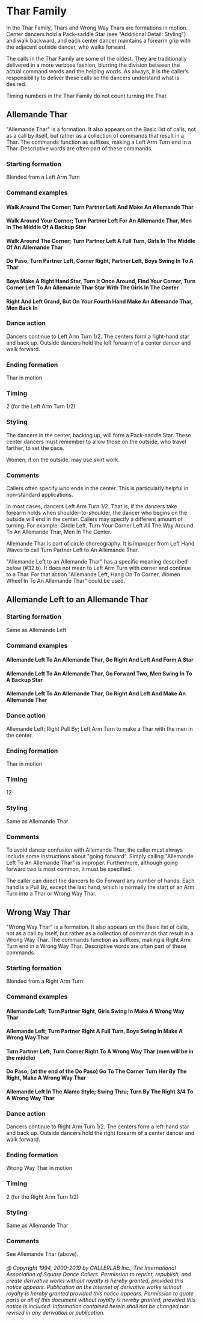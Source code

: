 
# Thar Family

In the Thar Family, Thars and Wrong Way Thars are formations in
motion. Center dancers hold a Pack-saddle Star (see "Additional
Detail: Styling") and walk backward, and each center dancer
maintains a forearm grip with the adjacent outside dancer, who walks
forward.

The calls in the Thar Family are some of the oldest. They are
traditionally delivered in a more verbose fashion, blurring the
division between the actual command words and the helping words. As
always, it is the caller’s responsibility to deliver these calls so
the dancers understand what is desired.

Timing numbers in the Thar Family do not count turning the Thar.

## Allemande Thar

"Allemande Thar" is a formation. It also appears on
the Basic list of calls, not as a call by itself, but rather as a
collection of commands that result in a Thar. The commands function as
suffixes, making a Left Arm Turn end in a Thar. Descriptive words are
often part of these commands.

### Starting formation

Blended from a Left Arm Turn

### Command examples

#### Walk Around The Corner; Turn Partner Left And Make An Allemande Thar
#### Walk Around Your Corner; Turn Partner Left For An Allemande Thar, Men In The Middle Of A Backup Star
#### Walk Around The Corner; Turn Partner Left A Full Turn, Girls In The Middle Of An Allemande Thar
#### Do Paso, Turn Partner Left, Corner Right, Partner Left, Boys Swing In To A Thar
#### Boys Make A Right Hand Star, Turn It Once Around, Find Your Corner, Turn Corner Left To An Allemande Thar Star With The Girls In The Center
#### Right And Left Grand, But On Your Fourth Hand Make An Allemande Thar, Men Back In

### Dance action

Dancers continue to Left Arm Turn 1/2. The centers form a right-hand
star and back up. Outside dancers hold the left forearm of a center
dancer and walk forward.

### Ending formation

Thar in motion

### Timing

2 (for the Left Arm Turn 1/2)

### Styling

The dancers in the center, backing up, will form a Pack-saddle Star. These center dancers must remember to allow those on the outside, who travel farther, to set the pace.

Women, if on the outside, may use skirt work.

### Comments

Callers often specify who ends in the center. This is
particularly helpful in non-standard applications.

In most cases, dancers Left Arm Turn 1/2. That is, if the
dancers take forearm holds when shoulder-to-shoulder, the dancer who
begins on the outside will end in the center. Callers may specify a
different amount of turning. For example: Circle Left, Turn Your
Corner Left All The Way Around To An Allemande Thar, Men In The
Center.

Allemande Thar is part of circle choreography. It is improper
from Left Hand Waves to call Turn Partner Left to An Allemande Thar.

"Allemande Left to an Allemande Thar" has a specific meaning
described below (#32.b). It does not mean to Left Arm Turn with corner
and continue to a Thar. For that action "Allemande Left, Hang On To
Corner, Women Wheel In To An Allemande Thar" could be used.

## Allemande Left to an Allemande Thar

### Starting formation

Same as Allemande Left

### Command examples

#### Allemande Left To An Allemande Thar, Go Right And Left And Form A Star
#### Allemande Left To An Allemande Thar, Go Forward Two, Men Swing In To A Backup Star
#### Allemande Left To An Allemande Thar, Go Right And Left And Make An Allemande Thar

### Dance action

Allemande Left; Right Pull By; Left Arm Turn to make a Thar with the men in the center.

### Ending formation

Thar in motion

### Timing

12

### Styling

Same as Allemande Thar

### Comments

To avoid dancer confusion with Allemande Thar, the
caller must always include some instructions about "going forward".
Simply calling "Allemande Left To An Allemande Thar" is improper.
Furthermore, although going forward two is most common, it must be
specified.

The caller can direct the dancers to Go Forward any number of
hands. Each hand is a Pull By, except the last hand, which is
normally the start of an Arm Turn into a Thar or Wrong Way Thar.

## Wrong Way Thar

"Wrong Way Thar" is a formation. It also appears on the Basic
list of calls, not as a call by itself, but rather as a collection of
commands that result in a Wrong Way Thar. The commands function as
suffixes, making a Right Arm Turn end in a Wrong Way Thar. Descriptive
words are often part of these commands.

### Starting formation

Blended from a Right Arm Turn

### Command examples

#### Allemande Left; Turn Partner Right, Girls Swing In Make A Wrong Way Thar
#### Allemande Left; Turn Partner Right A Full Turn, Boys Swing In Make A Wrong Way Thar
#### Turn Partner Left; Turn Corner Right To A Wrong Way Thar (men will be in the middle)
#### Do Paso; (at the end of the Do Paso) Go To The Corner Turn Her By The Right, Make A Wrong Way Thar
#### Allemande Left In The Alamo Style; Swing Thru; Turn By The Right 3/4 To A Wrong Way Thar

### Dance action

Dancers continue to Right
Arm Turn 1/2. The centers form a left-hand star and back up. Outside
dancers hold the right forearm of a center dancer and walk forward.


### Ending formation

Wrong Way Thar in motion

### Timing

2 (for the Right Arm Turn 1/2)

### Styling

Same as Allemande Thar

### Comments

See Allemande Thar (above).

###### @ Copyright 1994, 2000-2019 by CALLERLAB Inc., The International Association of Square Dance Callers. Permission to reprint, republish, and create derivative works without royalty is hereby granted, provided this notice appears. Publication on the Internet of derivative works without royalty is hereby granted provided this notice appears. Permission to quote parts or all of this document without royalty is hereby granted, provided this notice is included. Information contained herein shall not be changed nor revised in any derivation or publication.
